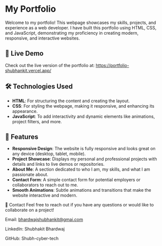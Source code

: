 # My Portfolio

Welcome to my portfolio! This webpage showcases my skills, projects, and experience as a web developer. I have built this portfolio using HTML, CSS, and JavaScript, demonstrating my proficiency in creating modern, responsive, and interactive websites.

## 🚀 Live Demo
Check out the live version of the portfolio at: https://portfolio-shubhankit.vercel.app/


## 🛠️ Technologies Used

- **HTML**: For structuring the content and creating the layout.
- **CSS**: For styling the webpage, making it responsive, and enhancing its appearance.
- **JavaScript**: To add interactivity and dynamic elements like animations, project filters, and more.

## 📂 Features

- **Responsive Design**: The website is fully responsive and looks great on any device (desktop, tablet, mobile).
- **Project Showcase**: Displays my personal and professional projects with details and links to live demos or repositories.
- **About Me**: A section dedicated to who I am, my skills, and what I am passionate about.
- **Contact Form**: A simple contact form for potential employers or collaborators to reach out to me.
- **Smooth Animations**: Subtle animations and transitions that make the website interactive and modern.

💬 Contact
Feel free to reach out if you have any questions or would like to collaborate on a project!

Email: bhardwajshubhankit@gmai.com

LinkedIn: Shubhakit Bhardwaj

GitHub: Shubh-cyber-tech
